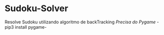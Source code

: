 # Sudoku-Solver
 Resolve Sudoku utilizando algoritmo de backTracking
 *Precisa do Pygame*
  -pip3 install pygame-
